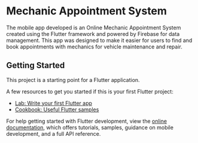 # Mechanic Appointment System
The mobile app developed is an Online Mechanic Appointment System created using the Flutter framework and powered by Firebase for data management. This app was designed to make it easier for users to find and book appointments with mechanics for vehicle maintenance and repair.

## Getting Started

This project is a starting point for a Flutter application.

A few resources to get you started if this is your first Flutter project:

- [Lab: Write your first Flutter app](https://docs.flutter.dev/get-started/codelab)
- [Cookbook: Useful Flutter samples](https://docs.flutter.dev/cookbook)

For help getting started with Flutter development, view the
[online documentation](https://docs.flutter.dev/), which offers tutorials,
samples, guidance on mobile development, and a full API reference.
